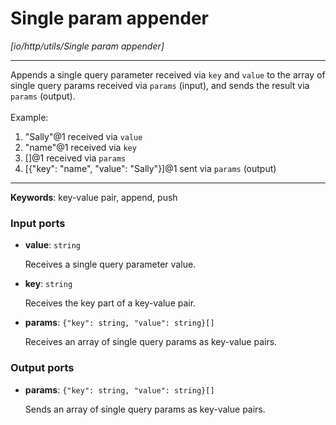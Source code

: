 # Single param appender

_[io/http/utils/Single param appender]_

---

Appends a single query parameter received via `key` and `value` to the array of single query params received via `params` (input), and sends the result via `params` (output).<br>
<br>
Example:<br>
1. "Sally"@1 received via `value`<br>
2. "name"@1 received via `key`<br>
3. []@1 received via `params`<br>
4. [{"key": "name", "value": "Sally"}]@1 sent via `params` (output)<br>

---

__Keywords__: key-value pair, append, push

### Input ports

* __value__: ` string `

    Receives a single query parameter value.<br>


* __key__: ` string `

    Receives the key part of a key-value pair.<br>


* __params__: ` {"key": string, "value": string}[] `

    Receives an array of single query params as key-value pairs.<br>

### Output ports

* __params__: ` {"key": string, "value": string}[] `

    Sends an array of single query params as key-value pairs.<br>

